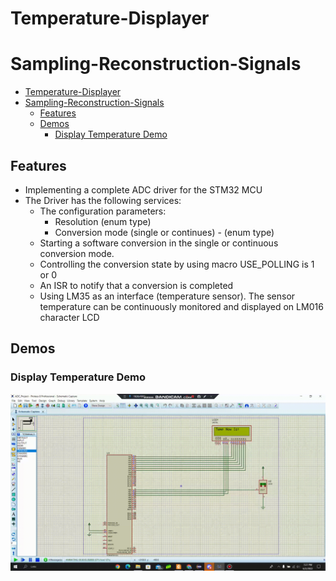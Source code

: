 # Temperature-Displayer
# Sampling-Reconstruction-Signals

- [Temperature-Displayer](#temperature-displayer)
- [Sampling-Reconstruction-Signals](#sampling-reconstruction-signals)
  - [Features](#features)
  - [Demos](#demos)
    - [Display Temperature Demo](#display-temperature-demo)

## Features
- Implementing a complete ADC driver for the STM32 MCU
- The Driver has the following services:
  - The configuration parameters:
     - Resolution (enum type)
     - Conversion mode (single or continues) - (enum type)
  - Starting a software conversion in the single or continuous conversion mode.
  - Controlling the conversion state by using macro USE_POLLING is 1 or 0
  - An ISR to notify that a conversion is completed
  - Using LM35 as an interface (temperature sensor).
The sensor temperature can be continuously monitored and displayed on LM016 character LCD


## Demos

### Display Temperature Demo 
![volume](./GIF/Demo.gif)